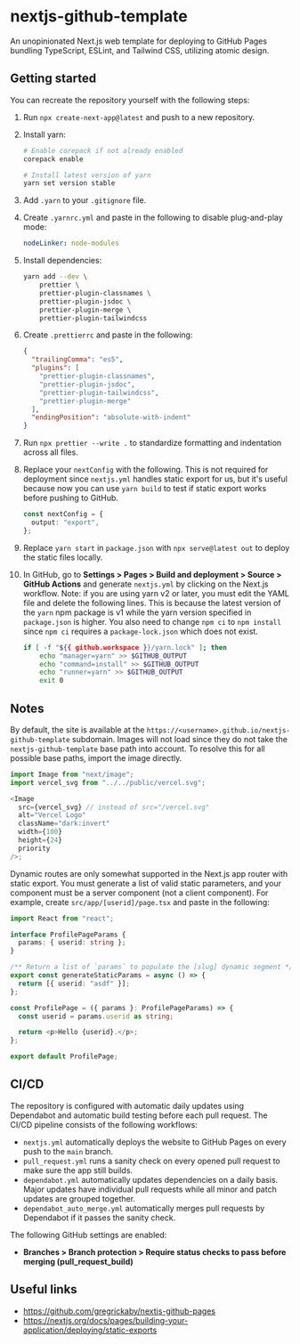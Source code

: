 # nextjs-github-template

An unopinionated Next.js web template for deploying to GitHub Pages bundling TypeScript, ESLint, and Tailwind CSS, utilizing atomic design.

## Getting started

You can recreate the repository yourself with the following steps:

1.  Run `npx create-next-app@latest` and push to a new repository.

2.  Install yarn:

    ```bash
    # Enable corepack if not already enabled
    corepack enable

    # Install latest version of yarn
    yarn set version stable
    ```

3.  Add `.yarn` to your `.gitignore` file.

4.  Create `.yarnrc.yml` and paste in the following to disable plug-and-play mode:

    ```yaml
    nodeLinker: node-modules
    ```

5.  Install dependencies:

    ```bash
    yarn add --dev \
        prettier \
        prettier-plugin-classnames \
        prettier-plugin-jsdoc \
        prettier-plugin-merge \
        prettier-plugin-tailwindcss
    ```

6.  Create `.prettierrc` and paste in the following:

    ```json
    {
      "trailingComma": "es5",
      "plugins": [
        "prettier-plugin-classnames",
        "prettier-plugin-jsdoc",
        "prettier-plugin-tailwindcss",
        "prettier-plugin-merge"
      ],
      "endingPosition": "absolute-with-indent"
    }
    ```

7.  Run `npx prettier --write .` to standardize formatting and indentation across all files.

8.  Replace your `nextConfig` with the following. This is not required for deployment since `nextjs.yml` handles static export for us, but it's useful because now you can use `yarn build` to test if static export works before pushing to GitHub.

    ```ts
    const nextConfig = {
      output: "export",
    };
    ```

9.  Replace `yarn start` in `package.json` with `npx serve@latest out` to deploy the static files locally.

10. In GitHub, go to **Settings > Pages > Build and deployment > Source > GitHub Actions** and generate `nextjs.yml` by clicking on the Next.js workflow. Note: if you are using yarn v2 or later, you must edit the YAML file and delete the following lines. This is because the latest version of the `yarn` npm package is v1 while the yarn version specified in `package.json` is higher. You also need to change `npm ci` to `npm install` since `npm ci` requires a `package-lock.json` which does not exist.

    ```bash
    if [ -f "${{ github.workspace }}/yarn.lock" ]; then
        echo "manager=yarn" >> $GITHUB_OUTPUT
        echo "command=install" >> $GITHUB_OUTPUT
        echo "runner=yarn" >> $GITHUB_OUTPUT
        exit 0
    ```

## Notes

By default, the site is available at the `https://<username>.github.io/nextjs-github-template` subdomain. Images will not load since they do not take the `nextjs-github-template` base path into account. To resolve this for all possible base paths, import the image directly.

```ts
import Image from "next/image";
import vercel_svg from "../../public/vercel.svg";

<Image
  src={vercel_svg} // instead of src="/vercel.svg"
  alt="Vercel Logo"
  className="dark:invert"
  width={100}
  height={24}
  priority
/>;
```

Dynamic routes are only somewhat supported in the Next.js app router with static export. You must generate a list of valid static parameters, and your component must be a server component (not a client component). For example, create `src/app/[userid]/page.tsx` and paste in the following:

```ts
import React from "react";

interface ProfilePageParams {
  params: { userid: string };
}

/** Return a list of `params` to populate the [slug] dynamic segment */
export const generateStaticParams = async () => {
  return [{ userid: "asdf" }];
};

const ProfilePage = ({ params }: ProfilePageParams) => {
  const userid = params.userid as string;

  return <p>Hello {userid}.</p>;
};

export default ProfilePage;
```

## CI/CD

The repository is configured with automatic daily updates using Dependabot and automatic build testing before each pull request. The CI/CD pipeline consists of the following workflows:

- `nextjs.yml` automatically deploys the website to GitHub Pages on every push to the `main` branch.
- `pull_request.yml` runs a sanity check on every opened pull request to make sure the app still builds.
- `dependabot.yml` automatically updates dependencies on a daily basis. Major updates have individual pull requests while all minor and patch updates are grouped together.
- `dependabot_auto_merge.yml` automatically merges pull requests by Dependabot if it passes the sanity check.

The following GitHub settings are enabled:

- **Branches > Branch protection > Require status checks to pass before merging (pull_request_build)**

## Useful links

- https://github.com/gregrickaby/nextjs-github-pages
- https://nextjs.org/docs/pages/building-your-application/deploying/static-exports
